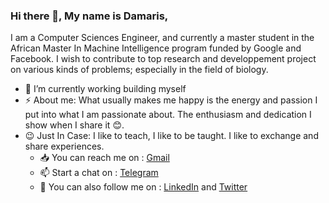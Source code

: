 ### Hi there 👋, My name is Damaris, 
I am a Computer Sciences Engineer, and currently a master student in the African Master In Machine Intelligence program funded by Google and Facebook. I wish to contribute to top research and developpement project on various kinds of problems; especially in the field of biology. 
<!--
**ndams55/ndams55** is a ✨ _special_ ✨ repository because its `README.md` (this file) appears on your GitHub profile.

Here are some ideas to get you started:
-->
- 🔭 I’m currently working building myself 
- ⚡ About me: What usually makes me happy is the energy and passion I put into what I am passionate about. The enthusiasm and dedication I show when I share it 😊.
- 😉 Just In Case: I like to teach, I like to be taught. I like to exchange and share experiences. 
   - 📥️ You can reach me on : [Gmail](dsndjebayi@aimsammi.org)
   - 📫 Start a chat on : [Telegram](https://t.me/@Ndam_s)
   - 🤗 You can also follow me on : [LinkedIn](https://www.linkedin.com/in/ndams55/) and [Twitter](https://twitter.com/dsndjebayi) 
